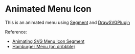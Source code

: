 # Animated Menu Icon
This is an animated menu using [Segment](https://github.com/lmgonzalves/segment) and [DrawSVGPlugin](http://greensock.com/drawSVG)

Reference:
- [Animating SVG Menu Icon Segment](https://tympanus.net/codrops/2015/11/12/animating-svg-menu-icon-segment/)
- [Hamburger Menu (on dribbble)](https://dribbble.com/shots/2265620-hamburger-menu)

